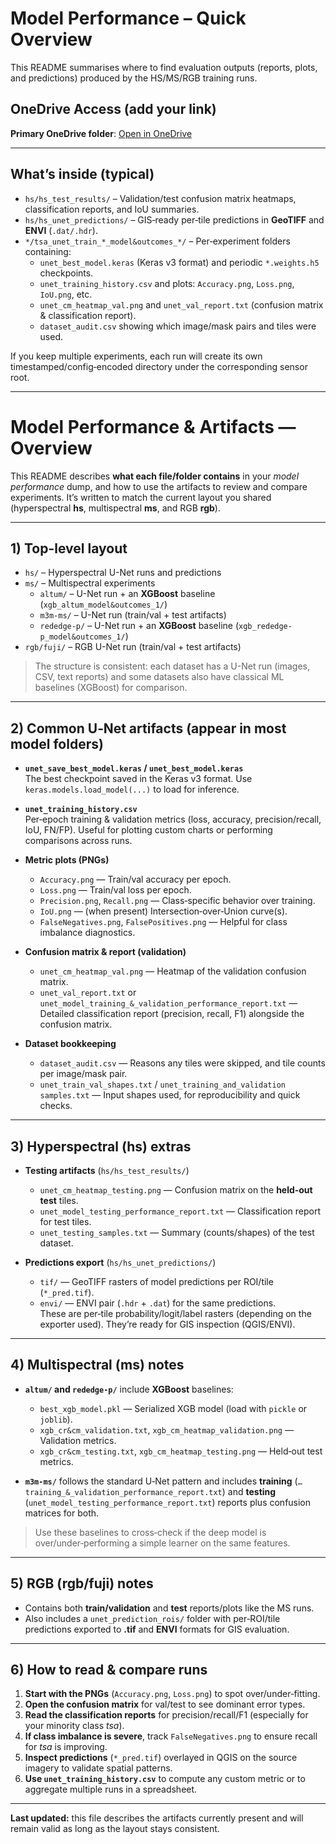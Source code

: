 # Model Performance – Quick Overview

This README summarises where to find evaluation outputs (reports, plots, and predictions) produced by the HS/MS/RGB training runs.

## OneDrive Access (add your link)
**Primary OneDrive folder**: [Open in OneDrive](PASTE_YOUR_ONEDRIVE_SHARE_LINK_HERE)

---

## What’s inside (typical)
- `hs/hs_test_results/` – Validation/test confusion matrix heatmaps, classification reports, and IoU summaries.
- `hs/hs_unet_predictions/` – GIS‑ready per‑tile predictions in **GeoTIFF** and **ENVI** (`.dat/.hdr`).
- `*/tsa_unet_train_*_model&outcomes_*/` – Per‑experiment folders containing:
  - `unet_best_model.keras` (Keras v3 format) and periodic `*.weights.h5` checkpoints.
  - `unet_training_history.csv` and plots: `Accuracy.png`, `Loss.png`, `IoU.png`, etc.
  - `unet_cm_heatmap_val.png` and `unet_val_report.txt` (confusion matrix & classification report).
  - `dataset_audit.csv` showing which image/mask pairs and tiles were used.

If you keep multiple experiments, each run will create its own timestamped/config‑encoded directory under the corresponding sensor root.

---

# Model Performance & Artifacts — Overview

This README describes **what each file/folder contains** in your *model performance* dump, and how to use the artifacts to review and compare experiments. It’s written to match the current layout you shared (hyperspectral **hs**, multispectral **ms**, and RGB **rgb**).

---

## 1) Top-level layout

- `hs/` – Hyperspectral U-Net runs and predictions  
- `ms/` – Multispectral experiments  
  - `altum/` – U-Net run + an **XGBoost** baseline (`xgb_altum_model&outcomes_1/`)  
  - `m3m-ms/` – U-Net run (train/val + test artifacts)  
  - `rededge-p/` – U-Net run + an **XGBoost** baseline (`xgb_rededge-p_model&outcomes_1/`)  
- `rgb/fuji/` – RGB U-Net run (train/val + test artifacts)  

> The structure is consistent: each dataset has a U-Net run (images, CSV, text reports) and some datasets also have classical ML baselines (XGBoost) for comparison.

---

## 2) Common U‑Net artifacts (appear in most model folders)

- **`unet_save_best_model.keras` / `unet_best_model.keras`**  
  The best checkpoint saved in the Keras v3 format. Use `keras.models.load_model(...)` to load for inference.
  
- **`unet_training_history.csv`**  
  Per‑epoch training & validation metrics (loss, accuracy, precision/recall, IoU, FN/FP). Useful for plotting custom charts or performing comparisons across runs.

- **Metric plots (PNGs)**  
  - `Accuracy.png` — Train/val accuracy per epoch.  
  - `Loss.png` — Train/val loss per epoch.  
  - `Precision.png`, `Recall.png` — Class‑specific behavior over training.  
  - `IoU.png` — (when present) Intersection‑over‑Union curve(s).  
  - `FalseNegatives.png`, `FalsePositives.png` — Helpful for class imbalance diagnostics.

- **Confusion matrix & report (validation)**  
  - `unet_cm_heatmap_val.png` — Heatmap of the validation confusion matrix.  
  - `unet_val_report.txt` or `unet_model_training_&_validation_performance_report.txt` — Detailed classification report (precision, recall, F1) alongside the confusion matrix.

- **Dataset bookkeeping**  
  - `dataset_audit.csv` — Reasons any tiles were skipped, and tile counts per image/mask pair.  
  - `unet_train_val_shapes.txt` / `unet_training_and_validation samples.txt` — Input shapes used, for reproducibility and quick checks.

---

## 3) Hyperspectral (**hs**) extras

- **Testing artifacts** (`hs/hs_test_results/`)  
  - `unet_cm_heatmap_testing.png` — Confusion matrix on the **held‑out test** tiles.  
  - `unet_model_testing_performance_report.txt` — Classification report for test tiles.  
  - `unet_testing_samples.txt` — Summary (counts/shapes) of the test dataset.

- **Predictions export** (`hs/hs_unet_predictions/`)  
  - `tif/` — GeoTIFF rasters of model predictions per ROI/tile (`*_pred.tif`).  
  - `envi/` — ENVI pair (`.hdr` + `.dat`) for the same predictions.  
  These are per‑tile probability/logit/label rasters (depending on the exporter used). They’re ready for GIS inspection (QGIS/ENVI).

---

## 4) Multispectral (**ms**) notes

- **`altum/` and `rededge-p/`** include **XGBoost** baselines:  
  - `best_xgb_model.pkl` — Serialized XGB model (load with `pickle` or `joblib`).  
  - `xgb_cr&cm_validation.txt`, `xgb_cm_heatmap_validation.png` — Validation metrics.  
  - `xgb_cr&cm_testing.txt`, `xgb_cm_heatmap_testing.png` — Held‑out test metrics.

- **`m3m-ms/`** follows the standard U‑Net pattern and includes **training** (`…training_&_validation_performance_report.txt`) and **testing** (`unet_model_testing_performance_report.txt`) reports plus confusion matrices for both.

> Use these baselines to cross‑check if the deep model is over/under‑performing a simple learner on the same features.

---

## 5) RGB (**rgb/fuji**) notes

- Contains both **train/validation** and **test** reports/plots like the MS runs.  
- Also includes a `unet_prediction_rois/` folder with per‑ROI/tile predictions exported to **.tif** and **ENVI** formats for GIS evaluation.

---

## 6) How to read & compare runs

1. **Start with the PNGs** (`Accuracy.png`, `Loss.png`) to spot over/under‑fitting.  
2. **Open the confusion matrix** for val/test to see dominant error types.  
3. **Read the classification reports** for precision/recall/F1 (especially for your minority class *tsa*).  
4. **If class imbalance is severe**, track `FalseNegatives.png` to ensure recall for *tsa* is improving.  
5. **Inspect predictions** (`*_pred.tif`) overlayed in QGIS on the source imagery to validate spatial patterns.  
6. **Use `unet_training_history.csv`** to compute any custom metric or to aggregate multiple runs in a spreadsheet.

---

**Last updated:** this file describes the artifacts currently present and will remain valid as long as the layout stays consistent.

